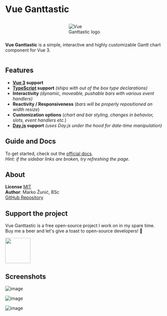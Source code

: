 # Vue Ganttastic
<div style="display: flex; flex-direction: column; align-items:center;">
<img
    src="https://user-images.githubusercontent.com/28678851/148047714-301f07df-4101-48b8-9e47-1f272b290e80.png" 
    style="max-width: 20%; margin: 10px;"
    alt="Vue Ganttastic logo"
/>  

<b>Vue Ganttastic</b> is a simple, interactive and highly customizable Gantt chart component for Vue 3.   
</div>

  
## Features
- **[Vue 3](https://v3.vuejs.org/) support**
- **[TypeScript](https://www.typescriptlang.org/) support** *(ships with out of the box type declarations)*
- **Interactivity** *(dynamic, moveable, pushable bars with various event handlers)*
-  **Reactivity / Responsiveness** (*bars will be properly repositioned on width resize*)
- **Customization options** (*chart and bar styling, changes in behavior, slots, event handlers etc.*)
- **[Day.js](https://day.js.org/en/) support**  *(uses Day.js under the hood for date-time manipulation)*

## Guide and Docs
To get started, check out the [official docs](https://infectoone.github.io/vue-ganttastic/getting-started.html).  
*Hint: if the sidebar links are broken, try refreshing the page.*

## About
**License** [MIT](https://choosealicense.com/licenses/mit/)  
**Author**: Marko Žunić, BSc  
[GitHub Repository](https://github.com/InfectoOne/vue-ganttastic)  
## Support the project
Vue Ganttastic is a free open-source project I work on in my spare time. Buy me a beer and let's give a toast to open-source developers! :beers:


[<img src="https://pics.paypal.com/00/s/MTdhMWZmNTUtOWQ1Yi00YmRjLWJjMjgtY2Y0NTNhODM0OTJl/file.PNG" height="80">](https://www.paypal.com/donate?hosted_button_id=M63C8DAMV5YDJ)

## Screenshots
![image](https://user-images.githubusercontent.com/28678851/148191571-76bd8d61-4583-4538-8c59-cc2915494890.png)

![image](https://user-images.githubusercontent.com/28678851/148191529-b50c0d17-bcc1-4a78-9d2c-ff2a36b03f52.png)  

![image](https://user-images.githubusercontent.com/28678851/148191757-a2520dce-aeed-43df-87b2-3a64e225f9e7.png)
